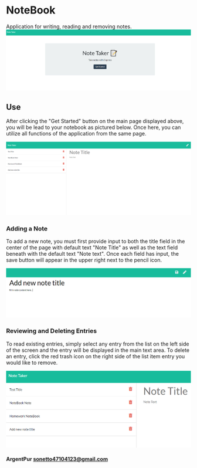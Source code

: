 # NoteBook
Application for writing, reading and removing notes.
<img src = titlePage.PNG>

## Use 
<p>After clicking the "Get Started" button on the main page displayed above, you will be lead to your notebook as pictured below. Once here, you can utilize all functions of the application from the same page.</p> 

<img src = overview.PNG>


### Adding a Note
<p> To add a new note, you must first provide input to both the title field in the center of the page with default text "Note Title" as well as the text field beneath with the default text "Note text". Once each field has input, the save button will appear in the upper right next to the pencil icon.</p>

<img src = saveNote.PNG>

### Reviewing and Deleting Entries
<p> To read existing entries, simply select any entry from the list on the left side of the screen and the entry will be displayed in the main text area. To delete an entry, click the red trash icon on the right side of the list item entry you would like to remove.</p>

<img src = deleteNote.PNG>


#### ArgentPur sonetto47104123@gmail.com
